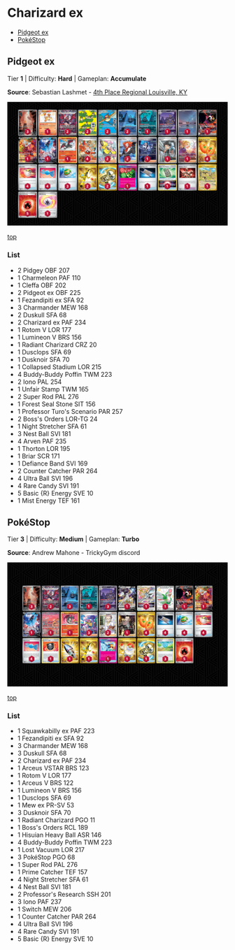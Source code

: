 # Charizard ex

* [Pidgeot ex](#pidgeot-ex)
* [PokéStop](#pokéstop)

## Pidgeot ex

Tier **1** | Difficulty: **Hard** | Gameplan: **Accumulate**

**Source**: Sebastian Lashmet - [4th Place Regional Louisville, KY](https://limitlesstcg.com/decks/list/13167)

![decklist](../../!Images/Standard/13BRS-SRC/Charizard-Pidgeot.PNG)

[top](#charizard-ex)

### List
* 2 Pidgey OBF 207
* 1 Charmeleon PAF 110
* 1 Cleffa OBF 202
* 2 Pidgeot ex OBF 225
* 1 Fezandipiti ex SFA 92
* 3 Charmander MEW 168
* 2 Duskull SFA 68
* 2 Charizard ex PAF 234
* 1 Rotom V LOR 177
* 1 Lumineon V BRS 156
* 1 Radiant Charizard CRZ 20
* 1 Dusclops SFA 69
* 1 Dusknoir SFA 70
* 1 Collapsed Stadium LOR 215
* 4 Buddy-Buddy Poffin TWM 223
* 2 Iono PAL 254
* 1 Unfair Stamp TWM 165
* 2 Super Rod PAL 276
* 1 Forest Seal Stone SIT 156
* 1 Professor Turo's Scenario PAR 257
* 2 Boss's Orders LOR-TG 24
* 1 Night Stretcher SFA 61
* 3 Nest Ball SVI 181
* 4 Arven PAF 235
* 1 Thorton LOR 195
* 1 Briar SCR 171
* 1 Defiance Band SVI 169
* 2 Counter Catcher PAR 264
* 4 Ultra Ball SVI 196
* 4 Rare Candy SVI 191
* 5 Basic {R} Energy SVE 10
* 1 Mist Energy TEF 161

## PokéStop

Tier **3** | Difficulty: **Medium** | Gameplan: **Turbo**

**Source**: Andrew Mahone - TrickyGym discord

![decklist](../../!Images/Standard/13BRS-SRC/Charizard-Dusknoir.PNG)

[top](#charizard-ex)

### List
* 1 Squawkabilly ex PAF 223
* 1 Fezandipiti ex SFA 92
* 3 Charmander MEW 168
* 3 Duskull SFA 68
* 2 Charizard ex PAF 234
* 1 Arceus VSTAR BRS 123
* 1 Rotom V LOR 177
* 1 Arceus V BRS 122
* 1 Lumineon V BRS 156
* 1 Dusclops SFA 69
* 1 Mew ex PR-SV 53
* 3 Dusknoir SFA 70
* 1 Radiant Charizard PGO 11
* 1 Boss's Orders RCL 189
* 1 Hisuian Heavy Ball ASR 146
* 4 Buddy-Buddy Poffin TWM 223
* 1 Lost Vacuum LOR 217
* 3 PokéStop PGO 68
* 1 Super Rod PAL 276
* 1 Prime Catcher TEF 157
* 4 Night Stretcher SFA 61
* 4 Nest Ball SVI 181
* 2 Professor's Research SSH 201
* 3 Iono PAF 237
* 1 Switch MEW 206
* 1 Counter Catcher PAR 264
* 4 Ultra Ball SVI 196
* 4 Rare Candy SVI 191
* 5 Basic {R} Energy SVE 10
